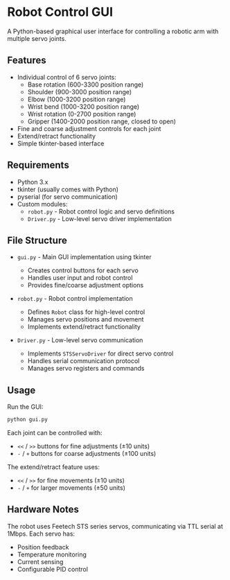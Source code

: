 # Robot Control GUI

A Python-based graphical user interface for controlling a robotic arm with multiple servo joints.

## Features

- Individual control of 6 servo joints:
  - Base rotation (600-3300 position range)
  - Shoulder (900-3000 position range)
  - Elbow (1000-3200 position range)
  - Wrist bend (1000-3200 position range)
  - Wrist rotation (0-2700 position range)
  - Gripper (1400-2000 position range, closed to open)
- Fine and coarse adjustment controls for each joint
- Extend/retract functionality
- Simple tkinter-based interface

## Requirements

- Python 3.x
- tkinter (usually comes with Python)
- pyserial (for servo communication)
- Custom modules:
  - `robot.py` - Robot control logic and servo definitions
  - `Driver.py` - Low-level servo driver implementation

## File Structure

- `gui.py` - Main GUI implementation using tkinter
  - Creates control buttons for each servo
  - Handles user input and robot control
  - Provides fine/coarse adjustment options
  
- `robot.py` - Robot control implementation
  - Defines `Robot` class for high-level control
  - Manages servo positions and movement
  - Implements extend/retract functionality
  
- `Driver.py` - Low-level servo communication
  - Implements `STSServoDriver` for direct servo control
  - Handles serial communication protocol
  - Manages servo registers and commands

## Usage

Run the GUI:

```bash
python gui.py
```

Each joint can be controlled with:
- `<<` / `>>` buttons for fine adjustments (±10 units)
- `-` / `+` buttons for coarse adjustments (±100 units)

The extend/retract feature uses:
- `<<` / `>>` for fine movements (±10 units)
- `-` / `+` for larger movements (±50 units)

## Hardware Notes

The robot uses Feetech STS series servos, communicating via TTL serial at 1Mbps. Each servo has:
- Position feedback
- Temperature monitoring
- Current sensing
- Configurable PID control